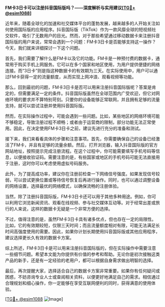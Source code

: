 **FM卡3日卡可以注册抖音国际版吗？——深度解析与实用建议[[TG💪+ @esim1088](https://t.me/s/esim1088)]**

近年来，随着全球化的加速和社交媒体平台的蓬勃发展，越来越多的人开始关注如何使用国际版的应用程序。抖音国际版（TikTok）作为一款风靡全球的短视频社交软件，吸引了无数用户的目光。然而，对于那些希望通过移动数据卡来注册抖音国际版的用户来说，常常会遇到一个问题：FM卡3日卡是否能够支持这一操作？今天，我们就来详细探讨一下这个问题。

首先，我们需要了解什么是FM卡以及它的功能。FM卡是一种预付费的数据卡，通常用于购买手机上网服务。它可以在多个国家和地区使用，为用户提供便捷的网络连接。而“3日卡”则是指这种数据卡的有效期为三天。在实际使用中，用户可以通过FM卡获得一定的流量额度，从而实现上网冲浪、观看视频等功能。

那么，回到最初的问题，FM卡3日卡是否可以用来注册抖音国际版呢？答案是肯定的，但需要满足一定的条件。抖音国际版虽然在全球范围内广受欢迎，但它对网络环境的要求并不算特别苛刻。只要你的设备能够正常联网，并且拥有足够的流量支持，就可以尝试注册并使用抖音国际版。

然而，在实际操作过程中，可能会遇到一些问题。比如，某些地区的网络环境可能不够稳定，导致注册过程不顺畅；或者由于运营商的限制，部分功能无法正常使用。因此，在决定使用FM卡3日卡之前，建议先进行充分的准备和测试。

接下来，我们来看看具体的步骤和注意事项。首先，你需要确保自己的设备已经激活了FM卡，并且有足够的流量余额。然后，打开浏览器，输入抖音国际版的官方网站地址，按照提示完成注册流程。在这个过程中，你可能需要填写手机号码等信息，以便接收验证码。需要注意的是，有些国家或地区的手机号码可能无法直接用于注册，这时你可以考虑使用虚拟号码服务。

此外，为了提高成功率，建议你在注册前检查一下网络信号强度。如果发现信号较弱，可以尝试更换位置或等待信号恢复后再进行操作。同时，也可以通过调整设备的网络设置，选择最优的网络模式，以确保流畅的注册体验。

当然，除了注册抖音国际版，FM卡3日卡还可以用于其他多种用途。例如，你可以利用它浏览新闻资讯、观看在线视频、参与社交媒体互动等。对于经常出差或旅行的人来说，这样的数据卡无疑是一个非常方便的选择。

不过，值得注意的是，虽然FM卡3日卡具有诸多优点，但也存在一定的局限性。比如，它的有效期较短，仅限三天时间；而且流量额度相对有限，可能无法满足长时间高强度使用的需要。因此，如果你计划长期使用抖音国际版或其他应用程序，建议选择更长久有效的数据卡方案。

综上所述，FM卡3日卡是可以用来注册抖音国际版的，但在实际操作中需要注意一些细节问题。希望本文能为你提供有价值的参考和帮助。无论你是初次接触这类产品的新手，还是有一定经验的老用户，都可以根据自身需求做出明智的选择。

最后，再次提醒大家，选择适合自己的数据卡方案非常重要。如果你有任何疑问或困惑，不妨咨询专业人士或查阅相关资料，以便更好地满足自己的需求。相信通过合理规划和细心操作，你一定能够在享受互联网便利的同时，获得满意的使用体验。

[[TG💪+ @esim1088](https://t.me/s/esim1088) ![Image](https://i.postimg.cc/4NQfJmqS/Snipaste-2025-05-13-00-14-12.png)]